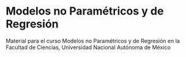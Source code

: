 # Modelos no Paramétricos y de Regresión
Material para el curso Modelos no Paramétricos y de Regresión en la Facultad de Ciencias, Universidad Nacional Autónoma de México
